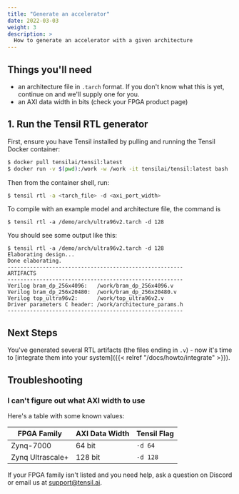 ```yaml
---
title: "Generate an accelerator"
date: 2022-03-03
weight: 3
description: >
  How to generate an accelerator with a given architecture
---
```


## Things you'll need

- an architecture file in `.tarch` format. If you don't know what this is yet, continue on and we'll supply one for you.
- an AXI data width in bits (check your FPGA product page)


## 1. Run the Tensil RTL generator

First, ensure you have Tensil installed by pulling and running the Tensil Docker container:

```bash
$ docker pull tensilai/tensil:latest
$ docker run -v $(pwd):/work -w /work -it tensilai/tensil:latest bash
```

Then from the container shell, run:

```bash
$ tensil rtl -a <tarch_file> -d <axi_port_width>
```

To compile with an example model and architecture file, the command is
```
$ tensil rtl -a /demo/arch/ultra96v2.tarch -d 128
```

You should see some output like this:

```
$ tensil rtl -a /demo/arch/ultra96v2.tarch -d 128
Elaborating design...
Done elaborating.
-------------------------------------------------------
ARTIFACTS
-------------------------------------------------------
Verilog bram_dp_256x4096:   /work/bram_dp_256x4096.v
Verilog bram_dp_256x20480:  /work/bram_dp_256x20480.v
Verilog top_ultra96v2:      /work/top_ultra96v2.v
Driver parameters C header: /work/architecture_params.h
-------------------------------------------------------
```


## Next Steps

You've generated several RTL artifacts (the files ending in `.v`) - now it's time to [integrate them into your system]({{< relref "/docs/howto/integrate" >}}).


## Troubleshooting

### I can't figure out what AXI width to use

Here's a table with some known values:

|FPGA Family     |AXI Data Width|Tensil Flag|
|----------------|--------------|-----------|
|Zynq-7000       |64 bit        |`-d 64`    |
|Zynq Ultrascale+|128 bit       |`-d 128`   |

If your FPGA family isn't listed and you need help, ask a question on Discord or
email us at [support@tensil.ai](mailto:support@tensil.ai).